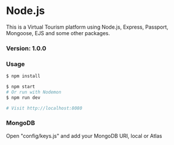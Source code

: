 # Node.js

This is a Virtual Tourism platform using Node.js, Express, Passport, Mongoose, EJS and some other packages.

### Version: 1.0.0

### Usage

```sh
$ npm install
```

```sh
$ npm start
# Or run with Nodemon
$ npm run dev

# Visit http://localhost:8080
```

### MongoDB

Open "config/keys.js" and add your MongoDB URI, local or Atlas
